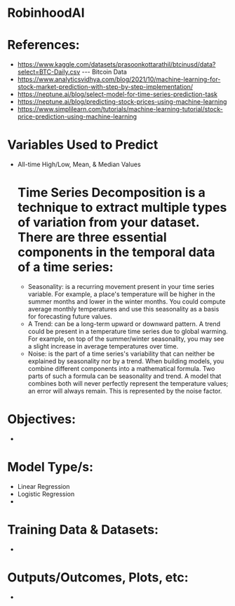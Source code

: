 # RobinhoodAI
# References: 
- https://www.kaggle.com/datasets/prasoonkottarathil/btcinusd/data?select=BTC-Daily.csv --- Bitcoin Data
- https://www.analyticsvidhya.com/blog/2021/10/machine-learning-for-stock-market-prediction-with-step-by-step-implementation/
- https://neptune.ai/blog/select-model-for-time-series-prediction-task
- https://neptune.ai/blog/predicting-stock-prices-using-machine-learning
- https://www.simplilearn.com/tutorials/machine-learning-tutorial/stock-price-prediction-using-machine-learning

# Variables Used to Predict
- All-time High/Low, Mean, & Median Values
  # Time Series Decomposition is a technique to extract multiple types of variation from your dataset. There are three essential components in the temporal data of a time series:
  - Seasonality: is a recurring movement present in your time series variable. For example, a place's temperature will be higher in the summer months and lower in the winter months. You could compute    average monthly temperatures and use this seasonality as a basis for forecasting future values.
  - A Trend: can be a long-term upward or downward pattern. A trend could be present in a temperature time series due to global warming. For example, on top of the summer/winter seasonality, you may see a       slight increase in average temperatures over time.
  - Noise: is the part of a time series's variability that can neither be explained by seasonality nor by a trend. When building models, you combine different components into a mathematical formula. Two parts of such a formula can be seasonality and trend. A model that combines both will never perfectly represent the temperature values; an error will always remain. This is represented by the noise factor.

# Objectives:
-

# Model Type/s:
- Linear Regression
- Logistic Regression
- 

# Training Data & Datasets:
-

# Outputs/Outcomes, Plots, etc:
- 

